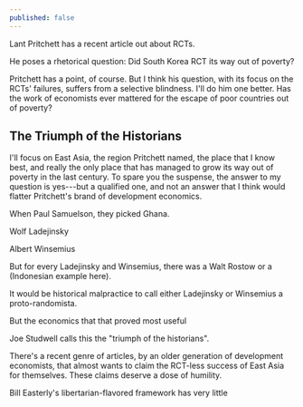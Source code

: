 ```yaml
---
published: false
---
```

Lant Pritchett has a recent article out about RCTs.

He poses a rhetorical question: Did South Korea RCT its way out of poverty?

Pritchett has a point, of course. But I think his question, with its focus on the RCTs' failures, suffers from a selective blindness. I'll do him one better. Has the work of economists ever mattered for the escape of poor countries out of poverty?

## The Triumph of the Historians

I'll focus on East Asia, the region Pritchett named, the place that I know best, and really the only place that has managed to grow its way out of poverty in the last century. To spare you the suspense, the answer to my question is yes---but a qualified one, and not an answer that I think would flatter Pritchett's brand of development economics.

When Paul Samuelson, they picked Ghana.

Wolf Ladejinsky

Albert Winsemius

But for every Ladejinsky and Winsemius, there was a Walt Rostow or a (Indonesian example here).

It would be historical malpractice to call either Ladejinsky or Winsemius a proto-randomista.


But the economics that that proved most useful



Joe Studwell calls this the "triumph of the historians".



There's a recent genre of articles, by an older generation of development economists, that almost wants to claim the RCT-less success of East Asia for themselves. These claims deserve a dose of humility.

Bill Easterly's libertarian-flavored framework has very little